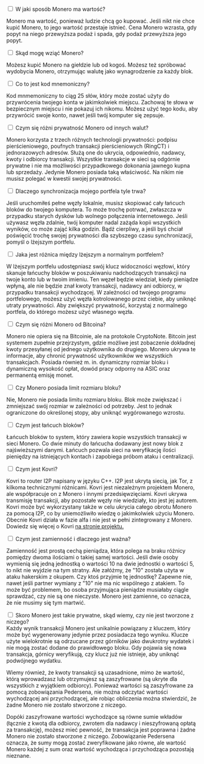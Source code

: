 <div class="tab">
    <input id="tab-one" type="checkbox" name="tabs" class="accordion">
    <label for="tab-one" class="accordion">W jaki sposób Monero ma wartość?</label>
    
<div class="tab-content" markdown="1">

Monero ma wartość, ponieważ ludzie chcą go kupować. Jeśli nikt nie chce kupić Monero, to jego wartość przestaje istnieć. Cena Monero wzrasta, gdy popyt na niego przewyższa podaż i spada, gdy podaż przewyższa jego popyt.

</div>

</div>

<div class="tab">
    <input id="tab-two" type="checkbox" name="tabs" class="accordion">
    <label for="tab-two" class="accordion">Skąd mogę wziąć Monero?</label>
    
<div class="tab-content" markdown="1">

Możesz kupić Monero na giełdzie lub od kogoś. Możesz też spróbować wydobycia Monero, otrzymując walutę jako wynagrodzenie za każdy blok.
</div>

</div>

<div class="tab">
    <input id="tab-three" type="checkbox" name="tabs" class="accordion">
    <label for="tab-three" class="accordion">Co to jest kod mnemoniczny?</label>
    
<div class="tab-content" markdown="1">

Kod mnmemoniczny to ciąg 25 słów, który może zostać użyty do przywrócenia twojego konta w jakimkolwiek miejscu. Zachowaj te słowa w bezpiecznym miejscu i nie pokazuj ich nikomu. Możesz użyć tego kodu, aby przywrócić swoje konto, nawet jeśli twój komputer się zepsuje.
</div>

</div>

<div class="tab">
    <input id="tab-four" type="checkbox" name="tabs" class="accordion">
    <label for="tab-four" class="accordion">Czym się różni prywatność Monero od innych walut?</label>
    
<div class="tab-content" markdown="1">

Monero korzysta z trzech różnych technologii prywatności: podpisu pierścieniowego, poufnych transakcji pierścieniowych (RingCT) i jednorazowych adresów. Służą one do ukrycia, odpowiednio, nadawcy, kwoty i odbiorcy transakcji. Wszystkie transakcje w sieci są odgórnie prywatne i nie ma możliwości przypadkowego dokonania jawnego kupna lub sprzedaży. Jedynie Monero posiada taką właściwość. Na nikim nie musisz polegać w kwestii swojej prywatności.
</div>

</div>

<div class="tab">
    <input id="tab-five" type="checkbox" name="tabs" class="accordion">
    <label for="tab-five" class="accordion">Dlaczego synchronizacja mojego portfela tyle trwa?</label>
    
<div class="tab-content" markdown="1">

Jeśli uruchomiłeś pełne węzły lokalnie, musisz skopiować cały łańcuch bloków do twojego komputera. To może trochę potrwać, zwłaszcza w przypadku starych dysków lub wolnego połączenia internetowego. Jeśli używasz węzła zdalnie, twój komputer nadal zażąda kopii wszystkich wyników, co może zająć kilka godzin. Bądź cierpliwy, a jeśli byś chciał poświęcić trochę swojej prywatności dla szybszego czasu synchronizacji, pomyśl o lżejszym portfelu.
</div>

</div>

<div class="tab">
    <input id="tab-six" type="checkbox" name="tabs" class="accordion">
    <label for="tab-six" class="accordion">Jaka jest różnica między lżejszym a normalnym portfelem?</label>
    
<div class="tab-content" markdown="1">

W lżejszym portfelu udostępniasz swój klucz widoczności węzłowi, który skanuje łańcuchy bloków w poszukiwaniu nadchodzących transakcji na twoje konto lub w twoim imieniu. Ten węzeł będzie wiedział, kiedy pieniądze wpłyną, ale nie będzie znał kwoty transakcji, nadawcy ani odbiorcy, w przypadku transakcji wychodzącej. W zależności od twojego programu portfelowego, możesz użyć węzła kotrolowanego przez ciebie, aby uniknąć utraty prywatności. Aby zwiększyć prywatność, korzystaj z normalnego portfela, do którego możesz użyć własnego węzła.
</div>

</div>

<div class="tab">
    <input id="tab-seven" type="checkbox" name="tabs" class="accordion">
    <label for="tab-seven" class="accordion">Czym się różni Monero od Bitcoina?</label>
    
<div class="tab-content" markdown="1">

Monero nie opiera się na Bitcoinie, ale na protokole CryptoNote. Bitcoin jest systemem zupełnie przejrzystym, gdzie możliwe jest zobaczenie dokładnej kwoty przesyłanej od jednego użytkownika do drugiego. Monero ukrywa te informacje, aby chronić prywatność użytkowników we wszystkich transakcjach. Posiada również m. in. dynamiczny rozmiar bloku i dynamiczną wysokość opłat, dowód pracy odporny na ASIC oraz permanentą emisję monet.

</div>

<div class="tab">
    <input id="tab-eight" type="checkbox" name="tabs" class="accordion">
    <label for="tab-eight" class="accordion">Czy Monero posiada limit rozmiaru bloku?</label>
    
<div class="tab-content" markdown="1">

Nie, Monero nie posiada limitu rozmiaru bloku. Blok może zwiększać i zmniejszać swój rozmiar w zależności od potrzeby. Jest to jednak ograniczone do określonej stopy, aby uniknąć wygórowanego wzrostu.
</div>

</div>

<div class="tab">
    <input id="tab-nine" type="checkbox" name="tabs" class="accordion">
    <label for="tab-nine" class="accordion">Czym jest łańcuch bloków?</label>
    
<div class="tab-content" markdown="1">

Łańcuch bloków to system, który zawiera kopie wszystkich transakcji w sieci Monero. Co dwie minuty do łańcucha dodawany jest nowy blok z najświeższymi danymi. Łańcuch pozwala sieci na weryfikację ilości pieniędzy na istniejących kontach i zapobiega próbom ataku i centralizacji.
</div>

</div>

<div class="tab">
    <input id="tab-ten" type="checkbox" name="tabs" class="accordion">
    <label for="tab-ten" class="accordion">Czym jest Kovri?</label>
    
<div class="tab-content" markdown="1">

Kovri to router I2P napisany w języku C++. I2P jest ukrytą siecią, jak Tor, z kilkoma technicznymi różnicami. Kovri jest niezależnym projektem Monero, ale współpracuje on z Monero i innymi przedsięwzięciami. Kovri ukrywa transmisję transakcji, aby pozostałe węzły nie wiedziały, kto jest jej autorem. Kovri może być wykorzystany także w celu ukrycia całego obrotu Monero za pomocą I2P, co by uniemożliwiło wiedzę o jakimkolwiek użyciu Monero. Obecnie Kovri działa w fazie alfa i nie jest w pełni zintegrowany z Monero. Dowiedz się więcej o Kovri [na stronie projektu.](https://getkovri.org)
</div>

</div>

<div class="tab">
    <input id="tab-eleven" type="checkbox" name="tabs" class="accordion">
    <label for="tab-eleven" class="accordion">Czym jest zamienność i dlaczego jest ważna?</label>
    
<div class="tab-content" markdown="1">

Zamienność jest prostą cechą pieniądza, która polega na braku różnicy pomiędzy dwoma ilościami o takiej samej wartości. Jeśli dwie osoby wymienią się jedną jednostką o wartości 10 na dwie jednostki o wartości 5, to nikt nie wyjdzie na tym stratny. Ale załóżmy, że "10" została użyta w ataku hakerskim z okupem. Czy ktoś przyjmie tę jednostkę? Zapewne nie, nawet jeśli partner wymiany z "10" nie ma nic wspólnego z atakiem. To może być problemem, bo osoba przyjmująca pieniądze musiałaby ciągle sprawdzać, czy nie są one nieczyste. Monero jest zamienne, co oznacza, że nie musimy się tym martwić.
</div>

</div>

<div class="tab">
    <input id="tab-twelve" type="checkbox" name="tabs" class="accordion">
    <label for="tab-twelve" class="accordion">Skoro Monero jest takie prywatne, skąd wiemy, czy nie jest tworzone z niczego? </label>
    
<div class="tab-content" markdown="1">
Każdy wynik transakcji Monero jest unikalnie powiązany z kluczem, który może być wygenerowany jedynie przez posiadacza tego wyniku. Klucze użyte wielokrotnie są odrzucane przez górników jako dwukrotny wydatek i nie mogą zostać dodane do prawidłowego bloku. Gdy pojawia się nowa transakcja, górnicy weryfikują, czy klucz już nie istnieje, aby uniknąć podwójnego wydatku.

Wiemy również, że kwoty transakcji są uzasadnione, mimo że wartość, którą wprowadzasz lub otrzymujesz są zaszyfrowane (są ukryte dla wszystkich z wyjątkiem odbiorcy). Ponieważ wartości są zaszyfrowane za pomocą zobowiązania Pedersena, nie można odczytać wartości wychodzącej ani przychodzącej, ale robiąc obliczenia można stwierdzić, że żadne Monero nie zostało stworzone z niczego.

Dopóki zaszyfrowane wartości wychodzące są równe sumie wkładów (łącznie z kwotą dla odbiorcy, zwrotem dla nadawcy i nieszyfrowaną opłatą za transakcję), możesz mieć pewność, że transakcja jest poprawna i żadne Monero nie zostało stworzone z niczego. Zobowiązanie Pedersena oznacza, że sumy mogą zostać zweryfikowane jako równe, ale wartość Monero każdej z sum oraz wartość wychodząca i przychodząca pozostają nieznane.
</div>

</div>
